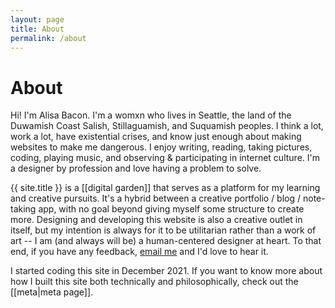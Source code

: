```yaml
---
layout: page
title: About
permalink: /about
---
```


# About

Hi! I'm Alisa Bacon. I'm a womxn who lives in Seattle, the land of the Duwamish Coast Salish, Stillaguamish, and Suquamish peoples. I think a lot, work a lot, have existential crises, and know just enough about making websites to make me dangerous. I enjoy writing, reading, taking pictures, coding, playing music, and observing & participating in internet culture. I'm a designer by profession and love having a problem to solve. 

{{ site.title }} is a [[digital garden]] that serves as a platform for my learning and creative pursuits. It's a hybrid between a creative portfolio / blog / note-taking app, with no goal beyond giving myself some structure to create more. Designing and developing this website is also a creative outlet in itself, but my intention is always for it to be utilitarian rather than a work of art -- I am (and always will be) a human-centered designer at heart. To that end, if you have any feedback, [email me](mailto:hello@alisabacon.com) and I'd love to hear it.

I started coding this site in December 2021. If you want to know more about how I built this site both technically and philosophically, check out the [[meta|meta page]].
